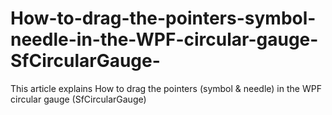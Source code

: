 # How-to-drag-the-pointers-symbol-needle-in-the-WPF-circular-gauge-SfCircularGauge-
This article explains How to drag the pointers (symbol &amp; needle) in the WPF circular gauge (SfCircularGauge)
